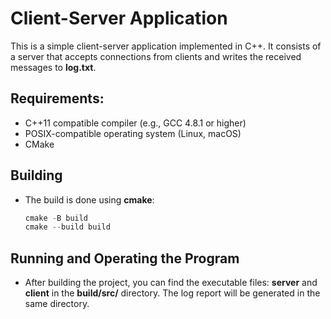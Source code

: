 # Client-Server Application

This is a simple client-server application implemented in C++. It consists of a server that accepts connections from clients and writes the received messages to **log.txt**.

## Requirements:

- C++11 compatible compiler (e.g., GCC 4.8.1 or higher)
- POSIX-compatible operating system (Linux, macOS)
- CMake

## Building

* The build is done using **cmake**:
    ```cpp
    cmake -B build
    cmake --build build
    ```

## Running and Operating the Program

* After building the project, you can find the executable files: **server** and **client** in the **build/src/** directory. The log report will be generated in the same directory.
